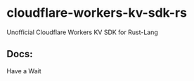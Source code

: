 # cloudflare-workers-kv-sdk-rs

Unofficial Cloudflare Workers KV SDK for Rust-Lang

## Docs:

Have a Wait